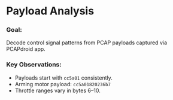 # Payload Analysis

### Goal:
Decode control signal patterns from PCAP payloads captured via PCAPdroid app.

### Key Observations:
- Payloads start with `cc5a01` consistently.
- Arming motor payload: `cc5a01820236b7`
- Throttle ranges vary in bytes 6–10.
